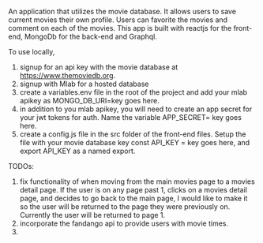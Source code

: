 An application that utilizes the movie database. It allows users to save current movies their own profile. Users can favorite the movies and comment on each of the movies. This app is built with reactjs for the front-end, MongoDb for the back-end and Graphql.

To use locally, 
1) signup for an api key with the movie database at https://www.themoviedb.org.
2) signup with Mlab for a hosted database
3) create a variables.env file in the root of the project and add your mlab apikey as MONGO_DB_URI=key goes here.
4) in addition to you mlab apikey, you will need to create an app secret for your jwt tokens for auth. Name the variable APP_SECRET= key goes here.
5) create a config.js file in the src folder of the front-end files. Setup the file with your movie database key const API_KEY = key goes here, and export API_KEY as a named export.

TODOs:
1) fix functionality of when moving from the main movies page to a movies detail page.  If the user is on any page past 1, clicks on a movies detail page, and decides to go back to the main page, I would like to make it so the user will be returned to the page they were previously on.  Currently the user will be returned to page 1.
2) incorporate the fandango api to provide users with movie times.
3)